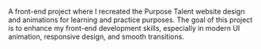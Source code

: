 A front-end project where I recreated the Purpose Talent
 website design and animations for learning and practice purposes.
The goal of this project is to enhance my front-end development skills, especially in modern UI animation, responsive design, and smooth transitions.  
